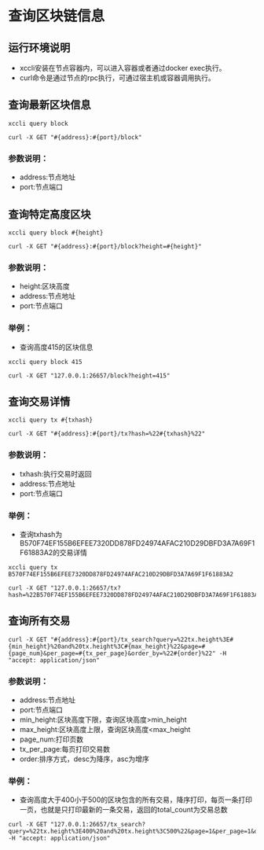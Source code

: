 # 查询区块链信息

## 运行环境说明

- xccli安装在节点容器内，可以进入容器或者通过docker exec执行。
- curl命令是通过节点的rpc执行，可通过宿主机或容器调用执行。

## 查询最新区块信息

```
xccli query block
```

```
curl -X GET "#{address}:#{port}/block"
```

### 参数说明：

- address:节点地址
- port:节点端口

## 查询特定高度区块

```
xccli query block #{height}
```

```
curl -X GET "#{address}:#{port}/block?height=#{height}"
```

### 参数说明：

- height:区块高度
- address:节点地址
- port:节点端口

### 举例：

- 查询高度415的区块信息

```
xccli query block 415
```

```
curl -X GET "127.0.0.1:26657/block?height=415"
```

## 查询交易详情

```
xccli query tx #{txhash}
```

```
curl -X GET "#{address}:#{port}/tx?hash=%22#{txhash}%22"
```

### 参数说明：

- txhash:执行交易时返回
- address:节点地址
- port:节点端口


### 举例：

- 查询txhash为B570F74EF155B6EFEE7320DD878FD24974AFAC210D29DBFD3A7A69F1F61883A2的交易详情

```
xccli query tx B570F74EF155B6EFEE7320DD878FD24974AFAC210D29DBFD3A7A69F1F61883A2
```

```
curl -X GET "127.0.0.1:26657/tx?hash=%22B570F74EF155B6EFEE7320DD878FD24974AFAC210D29DBFD3A7A69F1F61883A2%22"
```

## 查询所有交易

```
curl -X GET "#{address}:#{port}/tx_search?query=%22tx.height%3E#{min_height}%20and%20tx.height%3C#{max_height}%22&page=#{page_num}&per_page=#{tx_per_page}&order_by=%22#{order}%22" -H "accept: application/json"
```

### 参数说明：

- address:节点地址
- port:节点端口
- min_height:区块高度下限，查询区块高度>min_height
- max_height:区块高度上限，查询区块高度<max_height
- page_num:打印页数
- tx_per_page:每页打印交易数
- order:排序方式，desc为降序，asc为增序

### 举例：

- 查询高度大于400小于500的区块包含的所有交易，降序打印，每页一条打印一页，也就是只打印最新的一条交易，返回的total_count为交易总数

```
curl -X GET "127.0.0.1:26657/tx_search?query=%22tx.height%3E400%20and%20tx.height%3C500%22&page=1&per_page=1&order_by=%22desc%22" -H "accept: application/json"
```

